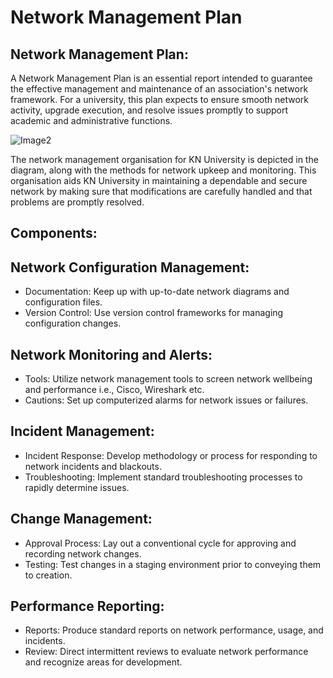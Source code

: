 # Network Management Plan
## Network Management Plan:
A Network Management Plan is an essential report intended to guarantee the effective management and maintenance of an association's network framework. For a university, this plan expects to ensure smooth network activity, upgrade execution, and resolve issues promptly to support academic and administrative functions.

![Image2](https://github.com/user-attachments/assets/2c871615-5058-469e-aa01-6f410361d729)

The network management organisation for KN University is depicted in the diagram, along with the methods for network upkeep and monitoring. This organisation aids KN University in maintaining a dependable and secure network by making sure that modifications are carefully handled and that problems are promptly resolved.

## Components:
## Network Configuration Management:
-  Documentation: Keep up with up-to-date network diagrams and configuration files.
-  Version Control: Use version control frameworks for managing configuration changes.

## Network Monitoring and Alerts:
-  Tools: Utilize network management tools to screen network wellbeing and performance i.e., Cisco, Wireshark etc.
-  Cautions: Set up computerized alarms for network issues or failures.

## Incident Management:
-  Incident Response: Develop methodology or process for responding to network incidents and blackouts.
-  Troubleshooting: Implement standard troubleshooting processes to rapidly determine issues.

## Change Management:
-  Approval Process: Lay out a conventional cycle for approving and recording network changes.
-  Testing: Test changes in a staging environment prior to conveying them to creation.

## Performance Reporting:
-  Reports: Produce standard reports on network performance, usage, and incidents.
-  Review: Direct intermittent reviews to evaluate network performance and recognize areas for development.
